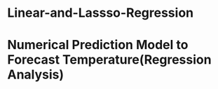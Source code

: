 # Linear-and-Lassso-Regression
# Numerical Prediction Model to Forecast Temperature(Regression Analysis)
